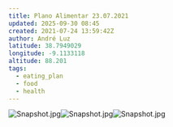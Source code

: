 ```yaml
---
title: Plano Alimentar 23.07.2021
updated: 2025-09-30 08:45
created: 2021-07-24 13:59:42Z
author: André Luz
latitude: 38.7949029
longitude: -9.1133118
altitude: 88.201
tags:
  - eating_plan
  - food
  - health
---
```


![Snapshot.jpg](Snapshot-8.jpg)![Snapshot.jpg](../../_resources/Snapshot-7.jpg)![Snapshot.jpg](../../_resources/Snapshot-6.jpg)